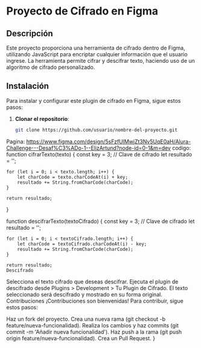 # Proyecto de Cifrado en Figma

## Descripción
Este proyecto proporciona una herramienta de cifrado dentro de Figma, utilizando JavaScript para encriptar cualquier información que el usuario ingrese. La herramienta permite cifrar y descifrar texto, haciendo uso de un algoritmo de cifrado personalizado.

## Instalación
Para instalar y configurar este plugin de cifrado en Figma, sigue estos pasos:

1. **Clonar el repositorio**:
   ```sh
   git clone https://github.com/usuario/nombre-del-proyecto.git
Pagina: https://www.figma.com/design/5sFzfUlMwjZt3Nv5UqE0aH/Alura-Challenge---Desaf%C3%ADo-1--ElizArtund?node-id=0-1&m=dev 
codigo: 
function cifrarTexto(texto) {
    const key = 3; // Clave de cifrado
    let resultado = '';

    for (let i = 0; i < texto.length; i++) {
        let charCode = texto.charCodeAt(i) + key;
        resultado += String.fromCharCode(charCode);
    }

    return resultado;
}

function descifrarTexto(textoCifrado) {
    const key = 3; // Clave de cifrado
    let resultado = '';

    for (let i = 0; i < textoCifrado.length; i++) {
        let charCode = textoCifrado.charCodeAt(i) - key;
        resultado += String.fromCharCode(charCode);
    }

    return resultado;
    Descifrado
Selecciona el texto cifrado que deseas descifrar.
Ejecuta el plugin de descifrado desde Plugins > Development > Tu Plugin de Cifrado.
El texto seleccionado será descifrado y mostrado en su forma original.
Contribuciones
¡Contribuciones son bienvenidas! Para contribuir, sigue estos pasos:

Haz un fork del proyecto.
Crea una nueva rama (git checkout -b feature/nueva-funcionalidad).
Realiza los cambios y haz commits (git commit -m 'Añadir nueva funcionalidad').
Haz push a la rama (git push origin feature/nueva-funcionalidad).
Crea un Pull Request.
}
